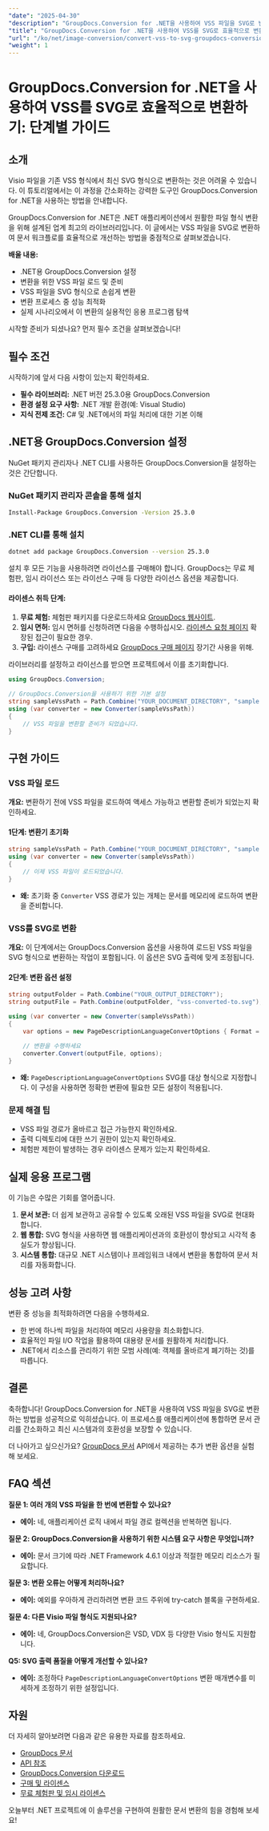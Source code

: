 ```yaml
---
"date": "2025-04-30"
"description": "GroupDocs.Conversion for .NET을 사용하여 VSS 파일을 SVG로 변환하는 방법을 알아보세요. 이 포괄적인 가이드를 통해 문서 워크플로를 간소화하고 시스템 호환성을 향상시키세요."
"title": "GroupDocs.Conversion for .NET을 사용하여 VSS를 SVG로 효율적으로 변환하는 단계별 가이드"
"url": "/ko/net/image-conversion/convert-vss-to-svg-groupdocs-conversion-net/"
"weight": 1
---
```


# GroupDocs.Conversion for .NET을 사용하여 VSS를 SVG로 효율적으로 변환하기: 단계별 가이드

## 소개

Visio 파일을 기존 VSS 형식에서 최신 SVG 형식으로 변환하는 것은 어려울 수 있습니다. 이 튜토리얼에서는 이 과정을 간소화하는 강력한 도구인 GroupDocs.Conversion for .NET을 사용하는 방법을 안내합니다.

GroupDocs.Conversion for .NET은 .NET 애플리케이션에서 원활한 파일 형식 변환을 위해 설계된 업계 최고의 라이브러리입니다. 이 글에서는 VSS 파일을 SVG로 변환하여 문서 워크플로를 효율적으로 개선하는 방법을 중점적으로 살펴보겠습니다.

**배울 내용:**
- .NET용 GroupDocs.Conversion 설정
- 변환을 위한 VSS 파일 로드 및 준비
- VSS 파일을 SVG 형식으로 손쉽게 변환
- 변환 프로세스 중 성능 최적화
- 실제 시나리오에서 이 변환의 실용적인 응용 프로그램 탐색

시작할 준비가 되셨나요? 먼저 필수 조건을 살펴보겠습니다!

## 필수 조건

시작하기에 앞서 다음 사항이 있는지 확인하세요.

- **필수 라이브러리:** .NET 버전 25.3.0용 GroupDocs.Conversion
- **환경 설정 요구 사항:** .NET 개발 환경(예: Visual Studio)
- **지식 전제 조건:** C# 및 .NET에서의 파일 처리에 대한 기본 이해

## .NET용 GroupDocs.Conversion 설정

NuGet 패키지 관리자나 .NET CLI를 사용하든 GroupDocs.Conversion을 설정하는 것은 간단합니다.

### NuGet 패키지 관리자 콘솔을 통해 설치
```bash
Install-Package GroupDocs.Conversion -Version 25.3.0
```

### .NET CLI를 통해 설치
```bash
dotnet add package GroupDocs.Conversion --version 25.3.0
```

설치 후 모든 기능을 사용하려면 라이선스를 구매해야 합니다. GroupDocs는 무료 체험판, 임시 라이선스 또는 라이선스 구매 등 다양한 라이선스 옵션을 제공합니다.

#### 라이센스 취득 단계:
1. **무료 체험:** 체험판 패키지를 다운로드하세요 [GroupDocs 웹사이트](https://releases.groupdocs.com/conversion/net/).
2. **임시 면허:** 임시 면허를 신청하려면 다음을 수행하십시오. [라이센스 요청 페이지](https://purchase.groupdocs.com/temporary-license/) 확장된 접근이 필요한 경우.
3. **구입:** 라이센스 구매를 고려하세요 [GroupDocs 구매 페이지](https://purchase.groupdocs.com/buy) 장기간 사용을 위해.

라이브러리를 설정하고 라이선스를 받으면 프로젝트에서 이를 초기화합니다.

```csharp
using GroupDocs.Conversion;

// GroupDocs.Conversion을 사용하기 위한 기본 설정
string sampleVssPath = Path.Combine("YOUR_DOCUMENT_DIRECTORY", "sample.vss");
using (var converter = new Converter(sampleVssPath))
{
    // VSS 파일을 변환할 준비가 되었습니다.
}
```

## 구현 가이드

### VSS 파일 로드

**개요:** 변환하기 전에 VSS 파일을 로드하여 액세스 가능하고 변환할 준비가 되었는지 확인하세요.

#### 1단계: 변환기 초기화
```csharp
string sampleVssPath = Path.Combine("YOUR_DOCUMENT_DIRECTORY", "sample.vss");
using (var converter = new Converter(sampleVssPath))
{
    // 이제 VSS 파일이 로드되었습니다.
}
```
- **왜:** 초기화 중 `Converter` VSS 경로가 있는 개체는 문서를 메모리에 로드하여 변환을 준비합니다.

### VSS를 SVG로 변환

**개요:** 이 단계에서는 GroupDocs.Conversion 옵션을 사용하여 로드된 VSS 파일을 SVG 형식으로 변환하는 작업이 포함됩니다. 이 옵션은 SVG 출력에 맞게 조정됩니다.

#### 2단계: 변환 옵션 설정
```csharp
string outputFolder = Path.Combine("YOUR_OUTPUT_DIRECTORY");
string outputFile = Path.Combine(outputFolder, "vss-converted-to.svg");

using (var converter = new Converter(sampleVssPath))
{
    var options = new PageDescriptionLanguageConvertOptions { Format = GroupDocs.Conversion.FileTypes.PageDescriptionLanguageFileType.Svg };
    
    // 변환을 수행하세요
    converter.Convert(outputFile, options);
}
```
- **왜:** `PageDescriptionLanguageConvertOptions` SVG를 대상 형식으로 지정합니다. 이 구성을 사용하면 정확한 변환에 필요한 모든 설정이 적용됩니다.

### 문제 해결 팁
- VSS 파일 경로가 올바르고 접근 가능한지 확인하세요.
- 출력 디렉토리에 대한 쓰기 권한이 있는지 확인하세요.
- 체험판 제한이 발생하는 경우 라이센스 문제가 있는지 확인하세요.

## 실제 응용 프로그램

이 기능은 수많은 기회를 열어줍니다.
1. **문서 보관:** 더 쉽게 보관하고 공유할 수 있도록 오래된 VSS 파일을 SVG로 현대화합니다.
2. **웹 통합:** SVG 형식을 사용하면 웹 애플리케이션과의 호환성이 향상되고 시각적 충실도가 향상됩니다.
3. **시스템 통합:** 대규모 .NET 시스템이나 프레임워크 내에서 변환을 통합하여 문서 처리를 자동화합니다.

## 성능 고려 사항

변환 중 성능을 최적화하려면 다음을 수행하세요.
- 한 번에 하나씩 파일을 처리하여 메모리 사용량을 최소화합니다.
- 효율적인 파일 I/O 작업을 활용하여 대용량 문서를 원활하게 처리합니다.
- .NET에서 리소스를 관리하기 위한 모범 사례(예: 객체를 올바르게 폐기하는 것)를 따릅니다.

## 결론

축하합니다! GroupDocs.Conversion for .NET을 사용하여 VSS 파일을 SVG로 변환하는 방법을 성공적으로 익히셨습니다. 이 프로세스를 애플리케이션에 통합하면 문서 관리를 간소화하고 최신 시스템과의 호환성을 보장할 수 있습니다.

더 나아가고 싶으신가요? [GroupDocs 문서](https://docs.groupdocs.com/conversion/net/) API에서 제공하는 추가 변환 옵션을 실험해 보세요.

## FAQ 섹션

**질문 1: 여러 개의 VSS 파일을 한 번에 변환할 수 있나요?**
- **에이:** 네, 애플리케이션 로직 내에서 파일 경로 컬렉션을 반복하면 됩니다.

**질문 2: GroupDocs.Conversion을 사용하기 위한 시스템 요구 사항은 무엇입니까?**
- **에이:** 문서 크기에 따라 .NET Framework 4.6.1 이상과 적절한 메모리 리소스가 필요합니다.

**질문 3: 변환 오류는 어떻게 처리하나요?**
- **에이:** 예외를 우아하게 관리하려면 변환 코드 주위에 try-catch 블록을 구현하세요.

**질문 4: 다른 Visio 파일 형식도 지원되나요?**
- **에이:** 네, GroupDocs.Conversion은 VSD, VDX 등 다양한 Visio 형식도 지원합니다.

**Q5: SVG 출력 품질을 어떻게 개선할 수 있나요?**
- **에이:** 조정하다 `PageDescriptionLanguageConvertOptions` 변환 매개변수를 미세하게 조정하기 위한 설정입니다.

## 자원

더 자세히 알아보려면 다음과 같은 유용한 자료를 참조하세요.
- [GroupDocs 문서](https://docs.groupdocs.com/conversion/net/)
- [API 참조](https://reference.groupdocs.com/conversion/net/)
- [GroupDocs.Conversion 다운로드](https://releases.groupdocs.com/conversion/net/)
- [구매 및 라이센스](https://purchase.groupdocs.com/buy)
- [무료 체험판 및 임시 라이센스](https://releases.groupdocs.com/conversion/net/)

오늘부터 .NET 프로젝트에 이 솔루션을 구현하여 원활한 문서 변환의 힘을 경험해 보세요!